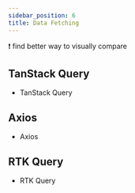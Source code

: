 ```yaml
---
sidebar_position: 6
title: Data Fetching
---
```


:exclamation: find better way to visually compare

## TanStack Query

- TanStack Query

## Axios

- Axios

## RTK Query

- RTK Query
